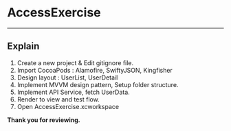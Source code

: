 # AccessExercise
---
## Explain
1. Create a new project & Edit gitignore file.
2. Import CocoaPods : Alamofire, SwiftyJSON, Kingfisher
3. Design layout : UserList, UserDetail
4. Implement MVVM design pattern, Setup folder structure.
5. Implement API Service, fetch UserData.
6. Render to view and test flow.
7. Open AccessExercise.xcworkspace

**Thank you for reviewing.**
